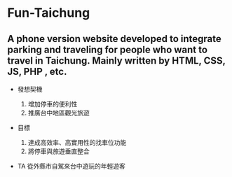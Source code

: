 # Fun-Taichung
A phone version website developed to integrate parking and traveling for people who want to travel in Taichung.
Mainly written by HTML, CSS, JS, PHP , etc. 
------

+ 發想契機
  1. 增加停車的便利性
  2. 推廣台中地區觀光旅遊
  
+ 目標
  1. 達成高效率、高實用性的找車位功能
  2. 將停車與旅遊垂直整合
  
+ TA
  從外縣市自駕來台中遊玩的年輕遊客

